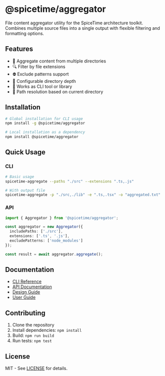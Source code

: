 # @spicetime/aggregator

File content aggregator utility for the SpiceTime architecture toolkit. Combines multiple source files into a single
output with flexible filtering and formatting options.

## Features

- 📁 Aggregate content from multiple directories
- 🔍 Filter by file extensions
- ⛔ Exclude patterns support
- 🌲 Configurable directory depth
- 💪 Works as CLI tool or library
- 🎯 Path resolution based on current directory

## Installation

```bash
# Global installation for CLI usage
npm install -g @spicetime/aggregator

# Local installation as a dependency
npm install @spicetime/aggregator
```

## Quick Usage

### CLI

```bash
# Basic usage
spicetime-aggregate --paths "./src" --extensions ".ts,.js"

# With output file
spicetime-aggregate -p "./src,./lib" -e ".ts,.tsx" -o "aggregated.txt"
```

### API

```typescript
import { Aggregator } from '@spicetime/aggregator';

const aggregator = new Aggregator({
  includePaths: ['./src'],
  extensions: ['.ts', '.js'],
  excludePatterns: ['node_modules']
});

const result = await aggregator.aggregate();
```

## Documentation

- [CLI Reference](./docs/CLI.md)
- [API Documentation](./docs/API.md)
- [Design Guide](./docs/DESIGN.md)
- [User Guide](./docs/USER_GUIDE.md)

## Contributing

1. Clone the repository
2. Install dependencies: `npm install`
3. Build: `npm run build`
4. Run tests: `npm test`

## License

MIT - See [LICENSE](./LICENSE) for details.
